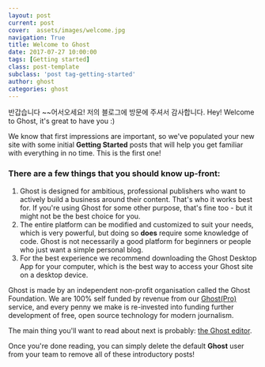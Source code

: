 ```yaml
---
layout: post
current: post
cover:  assets/images/welcome.jpg
navigation: True
title: Welcome to Ghost
date: 2017-07-27 10:00:00
tags: [Getting started]
class: post-template
subclass: 'post tag-getting-started'
author: ghost
categories: ghost
---
```


반갑습니다 ~~어서오세요! 저의 블로그에 방문에 주셔서 감사합니다.
Hey! Welcome to Ghost, it's great to have you :)

We know that first impressions are important, so we've populated your new site with some initial **Getting Started** posts that will help you get familiar with everything in no time. This is the first one!

### There are a few things that you should know up-front:
1. Ghost is designed for ambitious, professional publishers who want to actively build a business around their content. That's who it works best for. If you're using Ghost for some other purpose, that's fine too - but it might not be the best choice for you.
2. The entire platform can be modified and customized to suit your needs, which is very powerful, but doing so **does** require some knowledge of code. Ghost is not necessarily a good platform for beginners or people who just want a simple personal blog.
3. For the best experience we recommend downloading the Ghost Desktop App for your computer, which is the best way to access your Ghost site on a desktop device.


Ghost is made by an independent non-profit organisation called the Ghost Foundation. We are 100% self funded by revenue from our [Ghost(Pro)](https://ghost.org/pricing) service, and every penny we make is re-invested into funding further development of free, open source technology for modern journalism.

The main thing you'll want to read about next is probably: [the Ghost editor](https://demo.ghost.io/the-editor/).

Once you're done reading, you can simply delete the default **Ghost** user from your team to remove all of these introductory posts!
